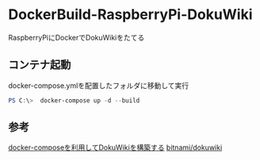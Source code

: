 # DockerBuild-RaspberryPi-DokuWiki
RaspberryPiにDockerでDokuWikiをたてる

## コンテナ起動
docker-compose.ymlを配置したフォルダに移動して実行
~~~powershell
PS C:\>  docker-compose up -d --build
~~~

## 参考
[docker-composeを利用してDokuWikiを構築する](https://mebee.info/2020/07/04/post-13052/)
[bitnami/dokuwiki](https://hub.docker.com/r/bitnami/dokuwiki/)
